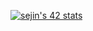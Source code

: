 [![sejin's 42 stats](https://badge42.herokuapp.com/api/stats/sejin?cursus=C%20Piscine)](https://github.com/JaeSeoKim/badge42)
